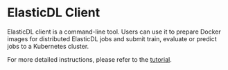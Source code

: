 # ElasticDL Client

ElasticDL client is a command-line tool. Users can use it to prepare
Docker images for distributed ElasticDL jobs and submit train, evaluate
or predict jobs to a Kubernetes cluster.

For more detailed instructions, please refer to the
[tutorial](../docs/tutorials/get_started.md).
